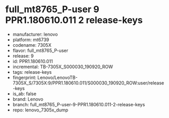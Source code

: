 # full_mt8765_P-user 9 PPR1.180610.011 2 release-keys
- manufacturer: lenovo
- platform: mt6739
- codename: 7305X
- flavor: full_mt8765_P-user
- release: 9
- id: PPR1.180610.011
- incremental: TB-7305X_S000030_190920_ROW
- tags: release-keys
- fingerprint: Lenovo/LenovoTB-7305X_S/7305X:9/PPR1.180610.011/S000030_190920_ROW:user/release-keys
- is_ab: false
- brand: Lenovo
- branch: full_mt8765_P-user-9-PPR1.180610.011-2-release-keys
- repo: lenovo_7305x_dump
